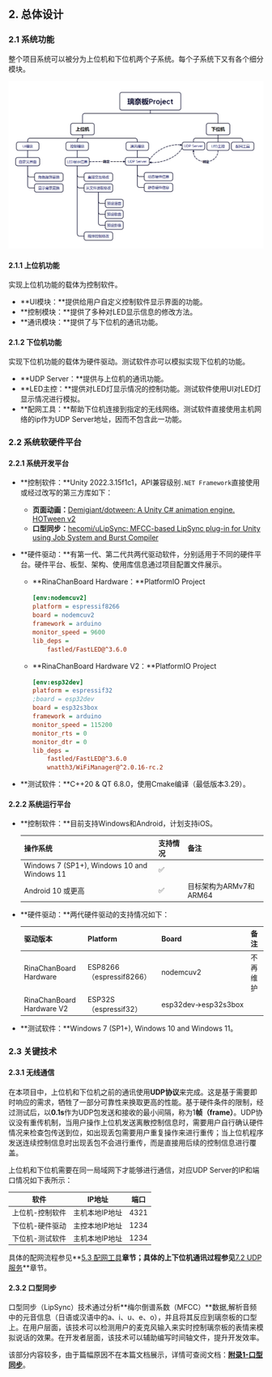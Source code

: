 ## 2. 总体设计

### 2.1 系统功能

整个项目系统可以被分为上位机和下位机两个子系统。每个子系统下又有各个细分模块。

![image-20241203111530735](./Assets/总体设计.png)

#### 2.1.1 上位机功能

实现上位机功能的载体为控制软件。

- **UI模块：**提供给用户自定义控制软件显示界面的功能。
- **控制模块：**提供了多种对LED显示信息的修改方法。
- **通讯模块：**提供了与下位机的通讯功能。

#### 2.1.2 下位机功能

实现下位机功能的载体为硬件驱动。测试软件亦可以模拟实现下位机的功能。

- **UDP Server：**提供与上位机的通讯功能。
- **LED主控：**提供对LED灯显示情况的控制功能。测试软件使用UI对LED灯显示情况进行模拟。
- **配网工具：**帮助下位机连接到指定的无线网络。测试软件直接使用主机网络的ip作为UDP Server地址，因而不包含此一功能。

### 2.2 系统软硬件平台

#### 2.2.1 系统开发平台

- **控制软件：**Unity 2022.3.15f1c1，API兼容级别`.NET Framework`直接使用或经过改写的第三方库如下：

    - **页面动画：**[Demigiant/dotween: A Unity C# animation engine. HOTween v2](https://github.com/Demigiant/dotween)
    - **口型同步：**[hecomi/uLipSync: MFCC-based LipSync plug-in for Unity using Job System and Burst Compiler](https://github.com/hecomi/uLipSync)

- **硬件驱动：**有第一代、第二代共两代驱动软件，分别适用于不同的硬件平台。硬件平台、板型、架构、使用库信息通过项目配置文件展示。

    - **RinaChanBoard Hardware：**PlatformIO Project

        ```ini
        [env:nodemcuv2]
        platform = espressif8266
        board = nodemcuv2
        framework = arduino
        monitor_speed = 9600
        lib_deps = 
        	fastled/FastLED@^3.6.0
        ```

    - **RinaChanBoard Hardware V2：**PlatformIO Project

        ```ini
        [env:esp32dev]
        platform = espressif32
        ;board = esp32dev
        board = esp32s3box
        framework = arduino
        monitor_speed = 115200
        monitor_rts = 0
        monitor_dtr = 0
        lib_deps = 
        	fastled/FastLED@^3.6.0
        	wnatth3/WiFiManager@^2.0.16-rc.2
        ```

- **测试软件：**C++20 & QT 6.8.0，使用Cmake编译（最低版本3.29）。

#### 2.2.2 系统运行平台

- **控制软件：**目前支持Windows和Android，计划支持iOS。

    | 操作系统                                    | 支持情况 | 备注                   |
    | ------------------------------------------- | -------- | ---------------------- |
    | Windows 7 (SP1+), Windows 10 and Windows 11 | ✅        |                        |
    | Android 10 或更高                           | ✅        | 目标架构为ARMv7和ARM64 |

- **硬件驱动：**两代硬件驱动的支持情况如下：

    | 驱动版本                  | Platform                 | Board               | 备注     |
    | ------------------------- | ------------------------ | ------------------- | -------- |
    | RinaChanBoard Hardware    | ESP8266（espressif8266） | nodemcuv2           | 不再维护 |
    | RinaChanBoard Hardware V2 | ESP32S（espressif32）    | esp32dev→esp32s3box |          |

- **测试软件：**Windows 7 (SP1+), Windows 10 and Windows 11。

### 2.3 关键技术

#### 2.3.1 无线通信

在本项目中，上位机和下位机之前的通讯使用**UDP协议**来完成。这是基于需要即时响应的需求，牺牲了一部分可靠性来换取更高的性能。基于硬件条件的限制，经过测试后，以**0.1s**作为UDP包发送和接收的最小间隔，称为1**帧（frame）**。UDP协议没有重传机制，当用户操作上位机发送离散控制信息时，需要用户自行确认硬件情况来检查包传送到位，如出现丢包需要用户重复操作来进行重传；当上位机程序发送连续控制信息时出现丢包不会进行重传，而是直接用后续的控制信息进行覆盖。

上位机和下位机需要在同一局域网下才能够进行通信，对应UDP Server的IP和端口情况如下表所示：

| 软件            | IP地址         | 端口 |
| --------------- | -------------- | ---- |
| 上位机-控制软件 | 主机本地IP地址 | 4321 |
| 下位机-硬件驱动 | 主控本地IP地址 | 1234 |
| 下位机-测试软件 | 主机本地IP地址 | 1234 |

具体的配网流程参见**[5.3 配网工具](./5.下位机系统功能设计)**章节；具体的上下位机通讯过程参见**[7.2 UDP服务](./7.上位机组件设计.md)**章节。

#### 2.3.2 口型同步

口型同步（LipSync）技术通过分析**梅尔倒谱系数（MFCC）**数据,解析音频中的元音信息（日语或汉语中的a、i、u、e、o），并且将其反应到璃奈板的口型上。在用户层面，该技术可以检测用户的麦克风输入来实时控制璃奈板的表情来模拟说话的效果。在开发者层面，该技术可以辅助编写时间轴文件，提升开发效率。

该部分内容较多，由于篇幅原因不在本篇文档展示，详情可查阅文档：**[附录1-口型同步](./附录1-口型同步.md)**。